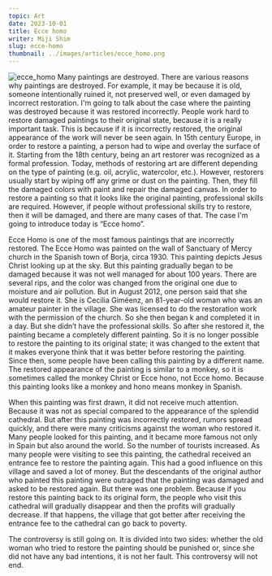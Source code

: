 ```yaml
---
topic: Art
date: 2023-10-01
title: Ecce homo
writer: Miji Shim
slug: ecce-homo
thumbnail: ../images/articles/ecce_homo.png
---
```

![ecce_homo](../images/articles/ecce_homo.png)
Many paintings are destroyed. There are various reasons why paintings are destroyed. For example, it may be because it is old, someone intentionally ruined it, not preserved well, or even damaged by incorrect restoration. I'm going to talk about the case where the painting was destroyed because it was restored incorrectly.
People work hard to restore damaged paintings to their original state, because it is a really important task. This is because if it is incorrectly restored, the original appearance of the work will never be seen again. In 15th century Europe, in order to restore a painting, a person had to wipe and overlay the surface of it. Starting from the 18th century, being an art restorer was recognized as a formal profession. Today, methods of restoring art are different depending on the type of painting (e.g. oil, acrylic, watercolor, etc.). However, restorers usually start by wiping off any grime or dust on the painting. Then, they fill the damaged colors with paint and repair the damaged canvas. In order to restore a painting so that it looks like the original painting, professional skills are required. However, if people without professional skills try to restore, then it will be damaged, and there are many cases of that. The case I'm going to introduce today is “Ecce homo”.

Ecce Homo is one of the most famous paintings that are incorrectly restored. The Ecce Homo was painted on the wall of Sanctuary of Mercy church in the Spanish town of Borja, circa 1930. This painting depicts Jesus Christ looking up at the sky.  But this painting gradually began to be damaged because it was not well managed for about 100 years. There are several rips, and the color was changed from the original one due to moisture and air pollution. But in August 2012, one person said that she would restore it. She is Cecilia Giméenz, an 81-year-old woman who was an amateur painter in the village. She was licensed to do the restoration work with the permission of the church. So she then began k and completed it in a day. But she didn’t have the professional skills. So after she restored it, the painting became a completely different painting. So it is no longer possible to restore the painting to its original state; it was changed to the extent that it makes everyone think that it was better before restoring the painting. Since then, some people have been calling this painting by a different name. The restored appearance of the painting is similar to a monkey, so it is sometimes called the monkey Christ or Ecce hono, not Ecce homo. Because this painting looks like a monkey and hono means monkey in Spanish.

When this painting was first drawn, it did not receive much attention. Because it was not as special compared to the appearance of the splendid cathedral. But after this painting was incorrectly restored, rumors spread quickly, and there were many criticisms against the woman who restored it. Many people looked for this painting, and it became more famous not only in Spain but also around the world. So the number of tourists increased. As many people were visiting to see this painting, the cathedral received an entrance fee to restore the painting again. This had a good influence on this village and saved a lot of money. But the descendants of the original author who painted this painting were outraged that the painting was damaged and asked to be restored again. But there was one problem. Because if you restore this painting back to its original form, the people who visit this cathedral will gradually disappear and then the profits will gradually decrease. If that happens, the village that got better after receiving the entrance fee to the cathedral can go back to poverty.

The controversy is still going on. It is divided into two sides: whether the old woman who tried to restore the painting should be punished or, since she did not have any bad intentions, it is not her fault. This controversy will not end.
